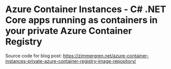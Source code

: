 # Azure Container Instances - C# .NET Core apps running as containers in your private Azure Container Registry

Source code for blog post: https://zimmergren.net/azure-container-instances-private-azure-container-registry-image-repository/
